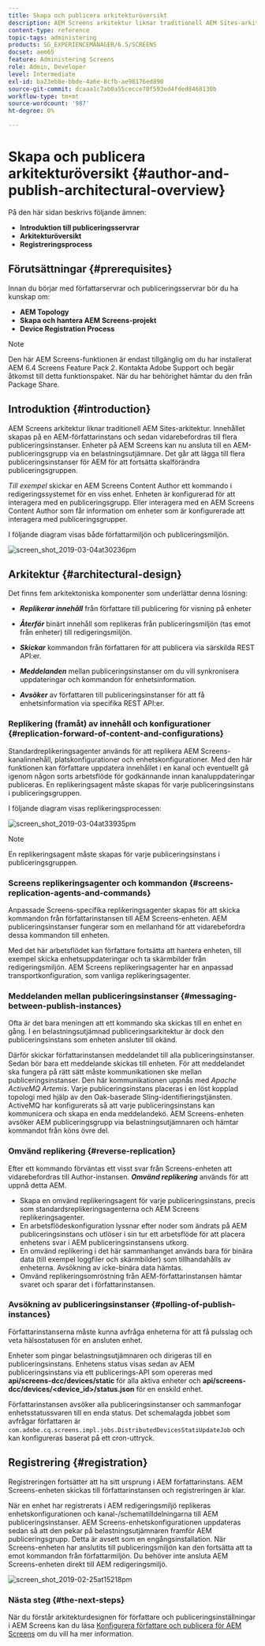 ```yaml
---
title: Skapa och publicera arkitekturöversikt
description: AEM Screens arkitektur liknar traditionell AEM Sites-arkitektur. Innehållet skapas på en AEM-författarinstans och sedan vidarebefordras till flera publiceringsinstanser.
content-type: reference
topic-tags: administering
products: SG_EXPERIENCEMANAGER/6.5/SCREENS
docset: aem65
feature: Administering Screens
role: Admin, Developer
level: Intermediate
exl-id: ba23eb8e-bbde-4a6e-8cfb-ae98176ed890
source-git-commit: dcaaa1c7ab0a55cecce70f593ed4fded8468130b
workflow-type: tm+mt
source-wordcount: '987'
ht-degree: 0%

---
```


# Skapa och publicera arkitekturöversikt {#author-and-publish-architectural-overview}

På den här sidan beskrivs följande ämnen:

* **Introduktion till publiceringsservrar**
* **Arkitekturöversikt**
* **Registreringsprocess**

## Förutsättningar {#prerequisites}

Innan du börjar med författarservrar och publiceringsservrar bör du ha kunskap om:

* **AEM Topology**
* **Skapa och hantera AEM Screens-projekt**
* **Device Registration Process**

>[!NOTE]
>
>Den här AEM Screens-funktionen är endast tillgänglig om du har installerat AEM 6.4 Screens Feature Pack 2. Kontakta Adobe Support och begär åtkomst till detta funktionspaket. När du har behörighet hämtar du den från Package Share.

## Introduktion {#introduction}

AEM Screens arkitektur liknar traditionell AEM Sites-arkitektur. Innehållet skapas på en AEM-författarinstans och sedan vidarebefordras till flera publiceringsinstanser. Enheter på AEM Screens kan nu ansluta till en AEM-publiceringsgrupp via en belastningsutjämnare. Det går att lägga till flera publiceringsinstanser för AEM för att fortsätta skalförändra publiceringsgruppen.

*Till exempel* skickar en AEM Screens Content Author ett kommando i redigeringssystemet för en viss enhet. Enheten är konfigurerad för att interagera med en publiceringsgrupp. Eller interagera med en AEM Screens Content Author som får information om enheter som är konfigurerade att interagera med publiceringsgrupper.

I följande diagram visas både författarmiljön och publiceringsmiljön.

![screen_shot_2019-03-04at30236pm](assets/screen_shot_2019-03-04at30236pm.png)

## Arkitektur {#architectural-design}

Det finns fem arkitektoniska komponenter som underlättar denna lösning:

* ***Replikerar innehåll*** från författare till publicering för visning på enheter

* ***Återför*** binärt innehåll som replikeras från publiceringsmiljön (tas emot från enheter) till redigeringsmiljön.
* ***Skickar*** kommandon från författaren för att publicera via särskilda REST API:er.
* ***Meddelanden*** mellan publiceringsinstanser om du vill synkronisera uppdateringar och kommandon för enhetsinformation.
* ***Avsöker*** av författaren till publiceringsinstanser för att få enhetsinformation via specifika REST API:er.

### Replikering (framåt) av innehåll och konfigurationer {#replication-forward-of-content-and-configurations}

Standardreplikeringsagenter används för att replikera AEM Screens-kanalinnehåll, platskonfigurationer och enhetskonfigurationer. Med den här funktionen kan författare uppdatera innehållet i en kanal och eventuellt gå igenom någon sorts arbetsflöde för godkännande innan kanaluppdateringar publiceras. En replikeringsagent måste skapas för varje publiceringsinstans i publiceringsgruppen.

I följande diagram visas replikeringsprocessen:

![screen_shot_2019-03-04at33935pm](assets/screen_shot_2019-03-04at33935pm.png)

>[!NOTE]
>
>En replikeringsagent måste skapas för varje publiceringsinstans i publiceringsgruppen.

### Screens replikeringsagenter och kommandon {#screens-replication-agents-and-commands}

Anpassade Screens-specifika replikeringsagenter skapas för att skicka kommandon från författarinstansen till AEM Screens-enheten. AEM publiceringsinstanser fungerar som en mellanhand för att vidarebefordra dessa kommandon till enheten.

Med det här arbetsflödet kan författare fortsätta att hantera enheten, till exempel skicka enhetsuppdateringar och ta skärmbilder från redigeringsmiljön. AEM Screens replikeringsagenter har en anpassad transportkonfiguration, som vanliga replikeringsagenter.

### Meddelanden mellan publiceringsinstanser {#messaging-between-publish-instances}

Ofta är det bara meningen att ett kommando ska skickas till en enhet en gång. I en belastningsutjämnad publiceringsarkitektur är dock den publiceringsinstans som enheten ansluter till okänd.

Därför skickar författarinstansen meddelandet till alla publiceringsinstanser. Sedan bör bara ett meddelande skickas till enheten. För att meddelandet ska fungera på rätt sätt måste kommunikationen ske mellan publiceringsinstanser. Den här kommunikationen uppnås med *Apache ActiveMQ Artemis*. Varje publiceringsinstans placeras i en löst kopplad topologi med hjälp av den Oak-baserade Sling-identifieringstjänsten. ActiveMQ har konfigurerats så att varje publiceringsinstans kan kommunicera och skapa en enda meddelandekö. AEM Screens-enheten avsöker AEM publiceringsgrupp via belastningsutjämnaren och hämtar kommandot från köns övre del.

### Omvänd replikering {#reverse-replication}

Efter ett kommando förväntas ett visst svar från Screens-enheten att vidarebefordras till Author-instansen. ***Omvänd replikering*** används för att uppnå detta AEM.

* Skapa en omvänd replikeringsagent för varje publiceringsinstans, precis som standardsreplikeringsagenterna och AEM Screens replikeringsagenter.
* En arbetsflödeskonfiguration lyssnar efter noder som ändrats på AEM publiceringsinstans och utlöser i sin tur ett arbetsflöde för att placera enhetens svar i AEM publiceringsinstansens utkorg.
* En omvänd replikering i det här sammanhanget används bara för binära data (till exempel loggfiler och skärmbilder) som tillhandahålls av enheterna. Avsökning av icke-binära data hämtas.
* Omvänd replikeringsomröstning från AEM-författarinstansen hämtar svaret och sparar det i författarinstansen.

### Avsökning av publiceringsinstanser {#polling-of-publish-instances}

Författarinstanserna måste kunna avfråga enheterna för att få pulsslag och veta hälsostatusen för en ansluten enhet.

Enheter som pingar belastningsutjämnaren och dirigeras till en publiceringsinstans. Enhetens status visas sedan av AEM publiceringsinstans via ett publicerings-API som opereras med **api/screens-dcc/devices/static** för alla aktiva enheter och **api/screens-dcc/devices/&lt;device_id>/status.json** för en enskild enhet.

Författarinstansen avsöker alla publiceringsinstanser och sammanfogar enhetsstatussvaren till en enda status. Det schemalagda jobbet som avfrågar författaren är `com.adobe.cq.screens.impl.jobs.DistributedDevicesStatiUpdateJob` och kan konfigureras baserat på ett cron-uttryck.

## Registrering {#registration}

Registreringen fortsätter att ha sitt ursprung i AEM författarinstans. AEM Screens-enheten skickas till författarinstansen och registreringen är klar.

När en enhet har registrerats i AEM redigeringsmiljö replikeras enhetskonfigurationen och kanal-/schematilldelningarna till AEM publiceringsinstanser. AEM Screens-enhetskonfigurationen uppdateras sedan så att den pekar på belastningsutjämnaren framför AEM publiceringsgrupp. Detta är avsett som en engångsinstallation. När Screens-enheten har anslutits till publiceringsmiljön kan den fortsätta att ta emot kommandon från författarmiljön. Du behöver inte ansluta AEM Screens-enheten direkt till AEM redigeringsmiljö.

![screen_shot_2019-02-25at15218pm](assets/screen_shot_2019-02-25at15218pm.png)

### Nästa steg {#the-next-steps}

När du förstår arkitekturdesignen för författare och publiceringsinställningar i AEM Screens kan du läsa [Konfigurera författare och publicera för AEM Screens](author-and-publish.md) om du vill ha mer information.
